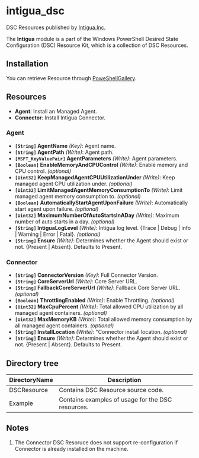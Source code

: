 # intigua_dsc

DSC Resources published  by [Intigua.Inc.](http://www.intigua.com)

The **Intigua** module is a part of the Windows PowerShell Desired State Configuration (DSC) Resource Kit, which is a collection of DSC Resources.

## Installation

You can retrieve Resource through [PoweShellGallery](https://www.powershellgallery.com/packages/Intigua).

## Resources

- **Agent**: Install an Managed Agent.
- **Connector**: Install Intigua Connector.

### Agent
- **`[String]` AgentName** _(Key)_: Agent name.
- **`[String]` AgentPath** _(Write)_: Agent path.
- **`[MSFT_KeyValuePair]` AgentParameters** _(Write)_: Agent parameters.
- **`[Boolean]` EnableMemoryAndCPUControl** _(Write)_: Enable memory and CPU control. _(optional)_
- **`[Uint32]` KeepManagedAgentCPUUtilizationUnder** _(Write)_: Keep managed agent CPU utilization under. _(optional)_
- **`[Uint32]` LimitManagedAgentMemoryConsumptionTo** _(Write)_: Limit managed agent memory consumption to. _(optional)_
- **`[Boolean]` AutomaticallyStartAgentUponFailure** _(Write)_: Automatically start agent upon failure. _(optional)_
- **`[Uint32]` MaximumNumberOfAutoStartsInADay** _(Write)_: Maximum number of auto starts in a day. _(optional)_
- **`[String]` IntiguaLogLevel** _(Write)_: Intigua log level. {Trace | Debug | info | Warning | Error | Fatal}. _(optional)_
- **`[String]` Ensure** _(Write)_: Determines whether the Agent should exist or not. {Present | Absent}. Defaults to Present.

### Connector
- **`[String]` ConnectorVersion** _(Key)_: Full Connector Version.
- **`[String]` CoreServerUrl** _(Write)_: Core Server URL.
- **`[String]` FallbackCoreServerUrl** _(Write)_: Fallback Core Server URL. _(optional)_
- **`[Boolean]` ThrottlingEnabled** _(Write)_: Enable Throttling. _(optional)_
- **`[Uint32]` MaxCpuPercent** _(Write)_: Total allowed CPU utilization by all managed agent containers. _(optional)_
- **`[Uint32]` MaxMemoryKB** _(Write)_: Total allowed memory consumption by all managed agent containers. _(optional)_
- **`[String]` InstallLocation** _(Write)_: "Connector install location. _(optional)_
- **`[String]` Ensure** _(Write)_: Determines whether the Agent should exist or not. {Present | Absent}. Defaults to Present.

## Directory tree
DirectoryName | Description
----|----
DSCResource | Contains DSC Resource source code.
Example | Contains examples of usage for the DSC resources.

## Notes
1. The Connector DSC Resoruce does not support re-configuration if Connector is already installed on the machine.
